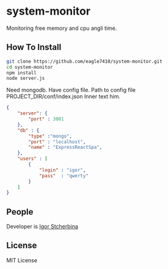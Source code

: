 # system-monitor

Monitoring free memory and cpu angli time.

## How To Install
```bash
git clone https://github.com/eagle7410/system-monitor.git
cd system-monitor
npm install
node server.js
```
Need mongodb.
Have config file. Path to config file PROJECT_DIR/conf/index.json
Inner text him.
```json
{
	"server": {
		"port" : 3001
	},
	"db" : {
		"type" :"mongo",
		"port" : "localhost",
		"name" : "ExpressReactSpa",
	},
	"users" : [
		{
			"login" : "igor",
			"pass"  : "qwerty"
		}
	]
}
```
## People

Developer is [Igor Stcherbina](https://github.com/eagle7410)
   
## License
   
MIT License

